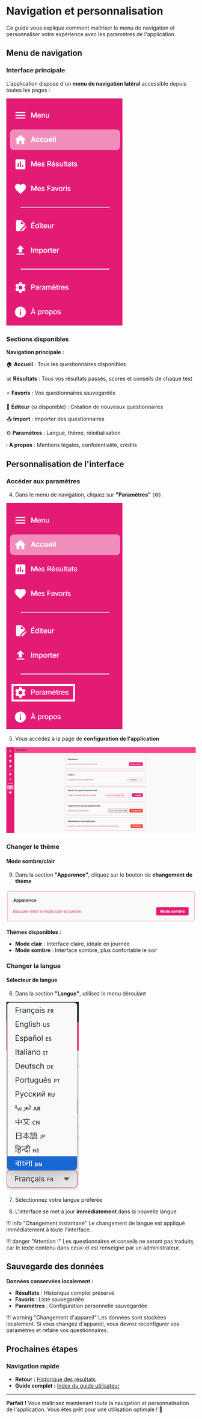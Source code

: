 # Navigation et personnalisation

Ce guide vous explique comment maîtriser le menu de navigation et personnaliser votre expérience avec les paramètres de l'application.

## Menu de navigation

### Interface principale

L'application dispose d'un **menu de navigation latéral** accessible depuis toutes les pages :

<img src="../screenshots/utilisation/21-navigation-menu.png" alt="Menu de navigation principal" class="small">

### Sections disponibles

**Navigation principale :**

🏠 **Accueil** : Tous les questionnaires disponibles

📊 **Résultats** : Tous vos résultats passés, scores et conseils de chaque test

⭐ **Favoris** : Vos questionnaires sauvegardés

📝 **Éditeur** (si disponible) : Création de nouveaux questionnaires

📤 **Import** : Importer des questionnaires

⚙️ **Paramètres** : Langue, thème, réinitialisation

ℹ️ **À propos** : Mentions légales, confidentialité, crédits

## Personnalisation de l'interface

### Accéder aux paramètres

4. Dans le menu de navigation, cliquez sur **"Paramètres"** (⚙️)

<img src="../screenshots/utilisation/22-settings-menu.png" alt="Accès aux paramètres" class="small">

5. Vous accédez à la page de **configuration de l'application**

<img src="../screenshots/utilisation/23-settings-page.png" alt="Page des paramètres" class="large">

### Changer le thème

#### Mode sombre/clair

9. Dans la section **"Apparence"**, cliquez sur le bouton de **changement de thème**

<img src="../screenshots/utilisation/24-theme-toggle.png" alt="Changement de thème" class="large">

**Thèmes disponibles :**  
- **Mode clair** : Interface claire, idéale en journée  
- **Mode sombre** : Interface sombre, plus confortable le soir  

### Changer la langue

#### Sélecteur de langue

6. Dans la section **"Langue"**, utilisez le menu déroulant

<img src="../screenshots/utilisation/25-language-selector.png" alt="Sélecteur de langue" class="small">

7. Sélectionnez votre langue préférée

8. L'interface se met à jour **immédiatement** dans la nouvelle langue

!!! info "Changement instantané"
    Le changement de langue est appliqué immédiatement à toute l'interface.

!!! danger "Attention !"
    Les questionnaires et conseils ne seront pas traduits, car le texte contenu dans ceux-ci est renseigné par un administrateur.

## Sauvegarde des données

**Données conservées localement :**  
- **Résultats** : Historique complet préservé  
- **Favoris** : Liste sauvegardée  
- **Paramètres** : Configuration personnelle sauvegardée  

!!! warning "Changement d'appareil"
    Les données sont stockées localement. Si vous changez d'appareil, vous devrez reconfigurer vos paramètres et refaire vos questionnaires.

## Prochaines étapes

### Navigation rapide

- **Retour :** [Historique des résultats](02-historique-resultats.md)
- **Guide complet :** [Index du guide utilisateur](index.md)

---

**Parfait !** Vous maîtrisez maintenant toute la navigation et personnalisation de l'application. Vous êtes prêt pour une utilisation optimale ! 🚀